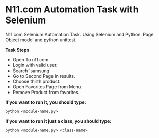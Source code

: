 # N11.com Automation Task with Selenium
N11.com Selenium Automation Task. 
Using Selenium and Python. 
Page Object model and python unittest.

  **Task Steps**
- Open To n11.com
- Login with valid user.
- Search 'samsung'
- Go to Second Page in results.
- Choose thirth product.
- Open Favorites Page from Menu.
- Remove Product from favorites.

**If you want to run it, you should type:**
```
python <module-name.py> 
```
**If you want to run it just a class, you should type:**
```
python <module-name.py> <class-name> 
```

